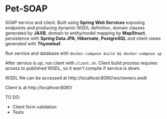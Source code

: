 # Pet-SOAP
SOAP service and client. Built using **Spring Web Services** exposing endpoints and producing dynamic WSDL definition, domain classes generated by **JAXB**, domain to entity/model mapping by **MapStruct**, persistence with **Spring Data JPA**, **Hibernate**, **PostgreSQL** and client views generated with **Thymeleaf**.

Run service and database with `docker-compose build && docker-compose up`

After service is up, run client with `client.sh`. Client build process requires access to published WSDL, so it won't compile if service is down.

WSDL file can be accessed at http://localhost:8080/ws/owners.wsdl

Client is at http://localhost:8081/

TO DO:
- Client form validation
- Tests
